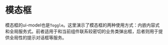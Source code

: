 # 模态框

模态框的ui-model也是`Toggle`。这里演示了模态框的两种使用方式：内嵌内容式和全局服务式。前者适用于和当前组件联系较密切的业务类弹出框，后者则用于提供全局性的提示对话框等服务。
